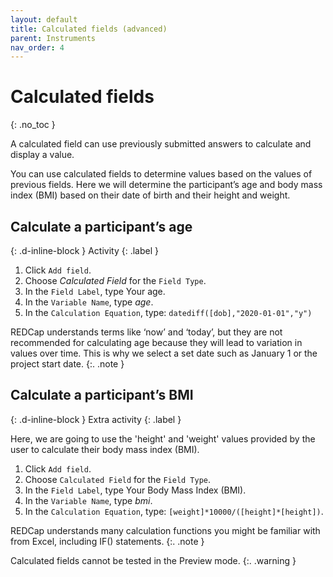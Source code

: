 ```yaml
---
layout: default
title: Calculated fields (advanced)
parent: Instruments
nav_order: 4
---
```


# Calculated fields
{: .no_toc }

A calculated field can use previously submitted answers to calculate and display a value.

You can use calculated fields to determine values based on the values of previous fields. Here we will determine the participant’s age and body mass index (BMI) based on their date of birth and their height and weight.

## Calculate a participant’s age
{: .d-inline-block } 
Activity 
{: .label } 

1. Click `Add field`.
2. Choose *Calculated Field* for the `Field Type`.
3. In the `Field Label`, type Your age.
4. In the `Variable Name`, type *age*.
5. In the `Calculation Equation`, type: `datediff([dob],"2020-01-01","y")`

REDCap understands terms like ‘now’ and ‘today’, but they are not recommended for calculating age because they will lead to variation in values over time. This is why we select a set date such as January 1 or the project start date.
{:. .note }

## Calculate a participant’s BMI
{: .d-inline-block } 
Extra activity
{: .label } 

Here, we are going to use the 'height' and 'weight' values provided by the user to calculate their body mass index (BMI).

1. Click `Add field`.
2. Choose `Calculated Field` for the `Field Type`.
3. In the `Field Label`, type Your Body Mass Index (BMI).
4. In the `Variable Name`, type *bmi*.
5. In the `Calculation Equation`, type: `[weight]*10000/([height]*[height])`.

REDCap understands many calculation functions you might be familiar with from Excel, including IF() statements.
{:. .note }

Calculated fields cannot be tested in the Preview mode.
{:. .warning }
